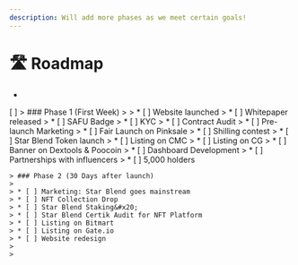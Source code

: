 ```yaml
---
description: Will add more phases as we meet certain goals!
---
```


# 🛣 Roadmap

*
[ ] 
    > ### Phase 1 (First Week)
    >
    > * [ ] Website launched
    > * [ ] Whitepaper released
    > * [ ] SAFU Badge
    > * [ ] KYC
    > * [ ] Contract Audit
    > * [ ] Pre-launch Marketing
    > * [ ] Fair Launch on Pinksale
    > * [ ] Shilling сontest
    > * [ ] Star Blend Token launch
    > * [ ] Listing on CMC
    > * [ ] Listing on CG
    > * [ ] Banner on Dextools & Poocoin
    > * [ ] Dashboard Development
    > * [ ] Partnerships with influencers
    > * [ ] 5,000 holders



    > ### Phase 2 (30 Days after launch)
    >
    > * [ ] Marketing: Star Blend goes mainstream
    > * [ ] NFT Collection Drop
    > * [ ] Star Blend Staking&#x20;
    > * [ ] Star Blend Certik Audit for NFT Platform
    > * [ ] Listing on Bitmart
    > * [ ] Listing on Gate.io
    > * [ ] Website redesign
    >
    >

